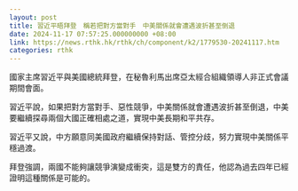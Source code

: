 ```yaml
---
layout: post
title: 習近平晤拜登　稱若把對方當對手　中美關係就會遭遇波折甚至倒退
date: 2024-11-17 07:57:25.000000000 +08:00
link: https://news.rthk.hk/rthk/ch/component/k2/1779530-20241117.htm
categories: rthk
---
```


國家主席習近平與美國總統拜登，在秘魯利馬出席亞太經合組織領導人非正式會議期間會面。

習近平說，如果把對方當對手、惡性競爭，中美關係就會遭遇波折甚至倒退，中美要繼續探尋兩個大國正確相處之道，實現中美長期和平共存。

習近平又說，中方願意同美國政府繼續保持對話、管控分歧，努力實現中美關係平穩過渡。

拜登強調，兩國不能夠讓競爭演變成衝突，這是雙方的責任，他認為過去四年已經證明這種關係是可能的。
